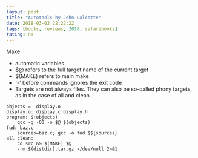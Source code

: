 ```yaml
---
layout: post
title: "Autotools by John Calcotte"
date: 2018-03-03 22:22:22
tags: [books, reviews, 2018, safaribooks]
rating: na
---
```


Make
- automatic variables
- $@ refers to the full target name of the current target
- $(MAKE) refers to main make
- '-' before commands ignores the exit code
- Targets are not always files. They can also be so-called phony targets, as in the case of all and clean.
```{bash}
objects =  display.o
display.o: display.c display.h
program: $(objects)
    gcc -g -O0 -o $@ $(objects)
fud: baz.c
    sources=baz.c; gcc -o fud $${sources}
all clean:
    cd src && $(MAKE) $@
    -rm $(distdir).tar.gz >/dev/null 2>&1
```
